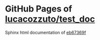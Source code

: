 GitHub Pages of [lucacozzuto/test_doc](https://github.com/lucacozzuto/test_doc.git)
===
Sphinx html documentation of [eb67369f](https://github.com/lucacozzuto/test_doc/tree/eb67369fabe58eefb28df42bda72acbfe392bbdc)
